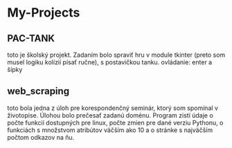 # My-Projects

## PAC-TANK
toto je školský projekt. Zadaním bolo spraviť hru v module tkinter (preto som musel logiku kolízií písať ručne), s postavičkou tanku.
ovládanie: enter a šípky

## web_scraping
toto bola jedna z úloh pre korespondenčný seminár, ktorý som spomínal v životopise. Úlohou bolo prečesať zadanú doménu. Program zistí údaje o počte funkcií dostupných pre linux, počte zmien pre dané verziu Pythonu, o funkciách s množstvom atribútov väčším ako 10 a o stránke s najväčším počtom odkazov na ňu.
